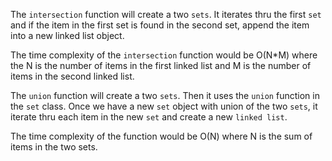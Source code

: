 The `intersection` function will create a two `sets`. It iterates thru the first `set` and if the item in the first set is found in the second set, append the item into a new linked list object.

The time complexity of the `intersection` function would be O(N*M) where the N is the number of items in the first linked list and M is the number of items in the second linked list.

The `union` function will create a two `sets`. Then it uses the `union` function in the `set` class. Once we have a new `set` object with union of the two `sets`, it iterate thru each item in the new `set` and create a new `linked list`.

The time complexity of the function would be O(N) where N is the sum of items in the two sets.
